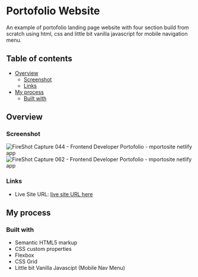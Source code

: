 # Portofolio Website
An example of portofolio landing page website with four section build from scratch using html, css and little bit vanilla javascript for mobile navigation menu.

## Table of contents

- [Overview](#overview)
  - [Screenshot](#screenshot)
  - [Links](#links)
- [My process](#my-process)
  - [Built with](#built-with)

## Overview

### Screenshot

![FireShot Capture 044 - Frontend Developer Portofolio - mportosite netlify app](https://user-images.githubusercontent.com/106422023/219936547-ef70d71a-a670-403e-a3ff-81a38ae80705.png)
![FireShot Capture 062 - Frontend Developer Portofolio - mportosite netlify app](https://user-images.githubusercontent.com/106422023/221113240-3877a592-ad92-44da-a3c1-46b1fffe1897.png)

### Links

- Live Site URL: [live site URL here](https://mportosite.netlify.app/)

## My process

### Built with

- Semantic HTML5 markup
- CSS custom properties
- Flexbox
- CSS Grid
- Little bit Vanilla Javascipt (Mobile Nav Menu)

